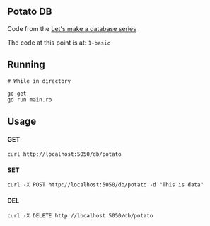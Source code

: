 ## Potato DB

Code from the [Let's make a database series](http://alpacalunchbox.com/)

The code at this point is at: `1-basic`


## Running

```
# While in directory

go get
go run main.rb
```

## Usage

#### GET
```
curl http://localhost:5050/db/potato
```

#### SET
```
curl -X POST http://localhost:5050/db/potato -d "This is data"
```

#### DEL
```
curl -X DELETE http://localhost:5050/db/potato
```
